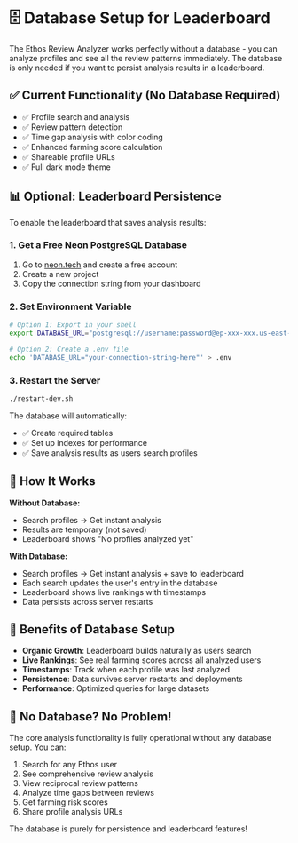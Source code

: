# 🗄️ Database Setup for Leaderboard

The Ethos Review Analyzer works perfectly without a database - you can analyze profiles and see all the review patterns immediately. The database is only needed if you want to persist analysis results in a leaderboard.

## ✅ Current Functionality (No Database Required)
- ✅ Profile search and analysis
- ✅ Review pattern detection
- ✅ Time gap analysis with color coding
- ✅ Enhanced farming score calculation
- ✅ Shareable profile URLs
- ✅ Full dark mode theme

## 📊 Optional: Leaderboard Persistence

To enable the leaderboard that saves analysis results:

### 1. **Get a Free Neon PostgreSQL Database**
1. Go to [neon.tech](https://neon.tech) and create a free account
2. Create a new project
3. Copy the connection string from your dashboard

### 2. **Set Environment Variable**
```bash
# Option 1: Export in your shell
export DATABASE_URL="postgresql://username:password@ep-xxx-xxx.us-east-1.aws.neon.tech/dbname?sslmode=require"

# Option 2: Create a .env file
echo 'DATABASE_URL="your-connection-string-here"' > .env
```

### 3. **Restart the Server**
```bash
./restart-dev.sh
```

The database will automatically:
- ✅ Create required tables
- ✅ Set up indexes for performance
- ✅ Save analysis results as users search profiles

## 🎯 How It Works

**Without Database:**
- Search profiles → Get instant analysis
- Results are temporary (not saved)
- Leaderboard shows "No profiles analyzed yet"

**With Database:**
- Search profiles → Get instant analysis + save to leaderboard
- Each search updates the user's entry in the database
- Leaderboard shows live rankings with timestamps
- Data persists across server restarts

## 🔧 Benefits of Database Setup

- **Organic Growth**: Leaderboard builds naturally as users search
- **Live Rankings**: See real farming scores across all analyzed users  
- **Timestamps**: Track when each profile was last analyzed
- **Persistence**: Data survives server restarts and deployments
- **Performance**: Optimized queries for large datasets

## 🚀 No Database? No Problem!

The core analysis functionality is fully operational without any database setup. You can:

1. Search for any Ethos user
2. See comprehensive review analysis
3. View reciprocal review patterns
4. Analyze time gaps between reviews
5. Get farming risk scores
6. Share profile analysis URLs

The database is purely for persistence and leaderboard features! 
